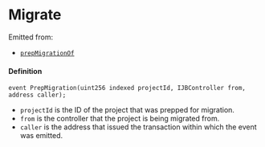 # Migrate

Emitted from:

* [`prepMigrationOf`](/docs/dev/v2/contracts/or-controllers/jbcontroller/write/prepformigrationof.md)

#### Definition

```
event PrepMigration(uint256 indexed projectId, IJBController from, address caller);
```

* `projectId` is the ID of the project that was prepped for migration.
* `from` is the controller that the project is being migrated from.
* `caller` is the address that issued the transaction within which the event was emitted.
